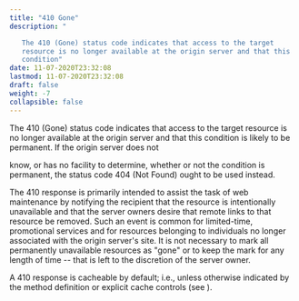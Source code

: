 ```yaml
---
title: "410 Gone"
description: "

   The 410 (Gone) status code indicates that access to the target
   resource is no longer available at the origin server and that this
   condition"
date: 11-07-2020T23:32:08
lastmod: 11-07-2020T23:32:08
draft: false
weight: -7
collapsible: false
---
```



   The 410 (Gone) status code indicates that access to the target
   resource is no longer available at the origin server and that this
   condition is likely to be permanent.  If the origin server does not







   know, or has no facility to determine, whether or not the condition
   is permanent, the status code 404 (Not Found) ought to be used
   instead.

   The 410 response is primarily intended to assist the task of web
   maintenance by notifying the recipient that the resource is
   intentionally unavailable and that the server owners desire that
   remote links to that resource be removed.  Such an event is common
   for limited-time, promotional services and for resources belonging to
   individuals no longer associated with the origin server's site.  It
   is not necessary to mark all permanently unavailable resources as
   "gone" or to keep the mark for any length of time -- that is left to
   the discretion of the server owner.

   A 410 response is cacheable by default; i.e., unless otherwise
   indicated by the method definition or explicit cache controls (see
   ).


                                                